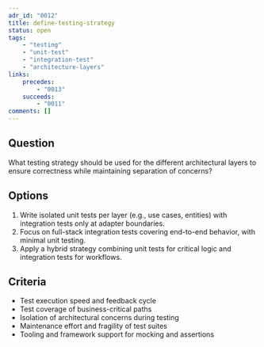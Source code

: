 ```yaml
---
adr_id: "0012"
title: define-testing-strategy
status: open
tags: 
    - "testing"
    - "unit-test"
    - "integration-test"
    - "architecture-layers"
links:
    precedes:
        - "0013"
    succeeds:
        - "0011"
comments: []
---
```


## <a name="question"></a> Question

What testing strategy should be used for the different architectural layers to ensure correctness while maintaining separation of concerns?

## <a name="options"></a> Options

1. <a name="option-1"></a> Write isolated unit tests per layer (e.g., use cases, entities) with integration tests only at adapter boundaries.
2. <a name="option-2"></a> Focus on full-stack integration tests covering end-to-end behavior, with minimal unit testing.
3. <a name="option-3"></a> Apply a hybrid strategy combining unit tests for critical logic and integration tests for workflows.

## <a name="criteria"></a> Criteria

- Test execution speed and feedback cycle
- Test coverage of business-critical paths
- Isolation of architectural concerns during testing
- Maintenance effort and fragility of test suites
- Tooling and framework support for mocking and assertions
